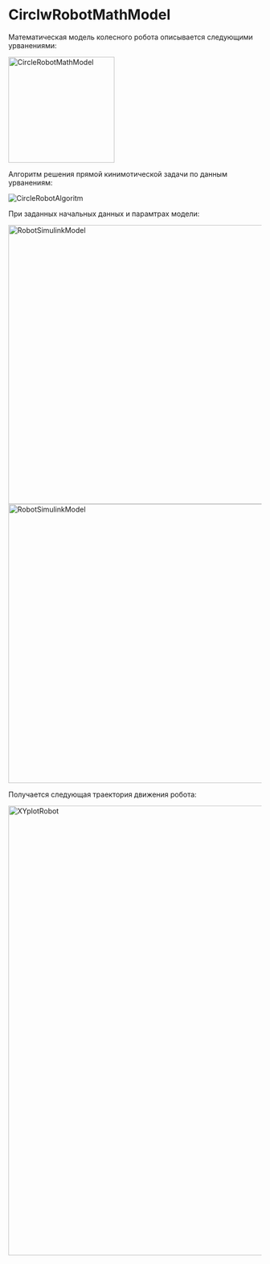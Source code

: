 # CirclwRobotMathModel
 
Математическая модель колесного робота описывается следующими урванениями:

<img width="211" alt="CircleRobotMathModel" src="https://github.com/user-attachments/assets/58f47eaf-c9ee-44e7-b2b8-0b5a7b7963c2">

Алгоритм решения прямой кинимотической задачи по данным урванениям:

![CircleRobotAlgoritm](https://github.com/user-attachments/assets/283ac88a-52c7-4603-8e3b-7deb59dc27e9)

При заданных начальных данных и парамтрах модели:

<img width="556" alt="RobotSimulinkModel" src="https://github.com/user-attachments/assets/135af6c1-98a8-4091-a6eb-8ff4e0ebef3d">

<img width="556" alt="RobotSimulinkModel" src="https://github.com/user-attachments/assets/bd578347-9696-4ea8-8013-8f379fba97e5">

Получается следующая траектория движения робота:

<img width="896" alt="XYplotRobot" src="https://github.com/user-attachments/assets/6a3daa53-ac00-4e09-9db6-0c2ab8b936cf">

